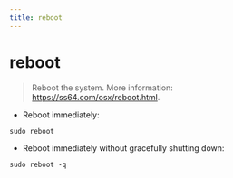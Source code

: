 ```yaml
---
title: reboot
---
```

# reboot

> Reboot the system.
> More information: <https://ss64.com/osx/reboot.html>.

- Reboot immediately:

`sudo reboot`

- Reboot immediately without gracefully shutting down:

`sudo reboot -q`
